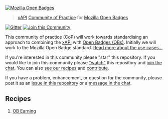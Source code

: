 [![Mozilla Open Badges](http://openbadges.org/wp-content/uploads/2013/02/badge-breakout-bottom.png)](https://github.com/ht2/BadgesCoP)
> [xAPI](https://github.com/adlnet/xAPI-Spec/blob/master/xAPI.md) [Community of Practice](http://www.adlnet.gov/tla/experience-api/xapi-cop-directory/) for [Mozilla Open Badges](http://openbadges.org/)

[![Gitter](https://badges.gitter.im/Join%20Chat.svg)](https://gitter.im/ht2/BadgesCoP?utm_source=badge&utm_medium=badge&utm_campaign=pr-badge&utm_content=badge)
[![Join this Community](https://img.shields.io/badge/CoP-Join-brightgreen.svg)](https://github.com/ht2/BadgesCoP/subscription)

This community of practice (CoP) will work towards standardising an approach to combining the [xAPI](https://github.com/adlnet/xAPI-Spec/blob/master/xAPI.md) with [Open Badges (OBs)](http://openbadges.org/). Initially we will work to the Mozilla Open Badge standard. [Read more about the use cases...](https://docs.google.com/document/d/1skr2xugXBWNkd6t4geiJyTPqjOqAfKpzc7hOKKmtRQ0/edit?usp=sharing)

If you're interested in this community please "star" this repository. If you would like to join this community please ["watch"](https://github.com/ht2/BadgesCoP/subscription) this repository and [join the chat](https://gitter.im/ht2/BadgesCoP). You can also [see our recipes](#recipes) and [contribute](/contributing.md).

If you have a problem, enhancement, or question for the community, please post it as an [issue in this repository](/contributing.md#issues) or a [message in the chat](https://gitter.im/ht2/BadgesCoP).

## Recipes
1. [OB Earning](/earning)
